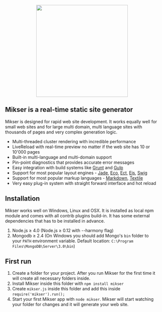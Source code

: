 <p align="center"><a href="http://mikser.io" target="_blank"><img width="300" src="http://almero.pro/mikser.svg"></a></p>

## Mikser is a real-time static site generator
Mikser is designed for rapid web site development. It works equally well for small web sites and for large multi domain, multi language sites with thousands of pages and very complex generation logic. 

- Multi-threaded cluster rendering with incredible performance
- LiveReload with real-time preview no matter if the web site has 10 or 10'000 pages
- Built-in multi-language and multi-domain support
- Pin-point diagnostics that provides accurate error messages
- Easy integration with build systems like [Grunt](http://gruntjs.com/) and [Gulp](http://gulpjs.com/)
- Support for most popular layout engines - [Jade](http://jade-lang.com/), [Eco](https://github.com/sstephenson/eco), [Ect](http://ectjs.com/), [Ejs](http://ejs.co/), [Swig](http://paularmstrong.github.io/swig/)
- Support for most popular markup languages - [Markdown](http://daringfireball.net/projects/markdown/), [Textile](http://redcloth.org/textile/)
- Very easy plug-in system with straight forward interface and hot reload

## Installation
Mikser works well on Windows, Linux and OSX. It is installed as local npm module and comes with all contrib plugins build-in. It has some external dependencies that has to be installed in advance.

1. Node.js &ge; 4.0 (Node.js &ge; 0.12 with --harmony flag)
2. Mongodb &ge; 2.4 (On Windows you should add Mongo's `bin` folder to your `PATH` environment variable. Default location: `C:\Program Files\MongoDB\Server\3.0\bin`)

## First run
1. Create a folder for your project. After you run Mikser for the first time it will create all necessary folders inside.
2. Install Mikser inside this folder with `npm install mikser`
3. Create `mikser.js` inside this folder and add this inside `require('mikser').run();`
5. Start your first Mikser app with `node mikser`. Mikser will start watching your folder for changes and it will generate your web site.
